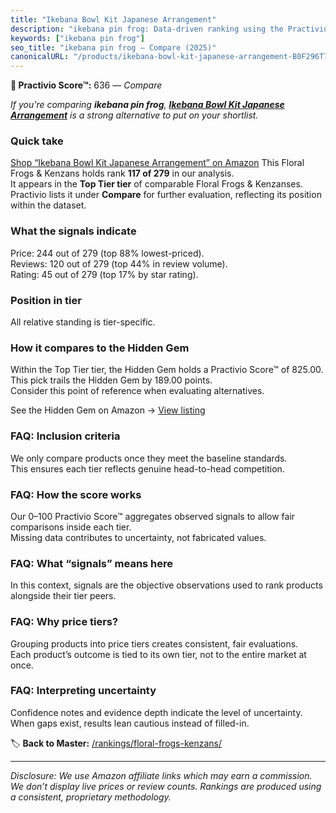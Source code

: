 ```yaml
---
title: "Ikebana Bowl Kit Japanese Arrangement"
description: "ikebana pin frog: Data-driven ranking using the Practivio Score™. Positioned by quality, value, demand, findability, momentum."
keywords: ["ikebana pin frog"]
seo_title: "ikebana pin frog — Compare (2025)"
canonicalURL: "/products/ikebana-bowl-kit-japanese-arrangement-B0F296T7YP/"
---
```


**🛒 Practivio Score™:** 636 — _Compare_


*If you're comparing **ikebana pin frog**, **[Ikebana Bowl Kit Japanese Arrangement](https://www.amazon.com/dp/B0F296T7YP?tag=practivio-20)** is a strong alternative to put on your shortlist.*
### Quick take
[Shop “Ikebana Bowl Kit Japanese Arrangement” on Amazon](https://www.amazon.com/dp/B0F296T7YP?tag=practivio-20)
This Floral Frogs & Kenzans holds rank **117 of 279** in our analysis.  
It appears in the **Top Tier tier** of comparable Floral Frogs & Kenzanses.  
Practivio lists it under **Compare** for further evaluation, reflecting its position within the dataset.

### What the signals indicate
Price: 244 out of 279 (top 88% lowest-priced).  
Reviews: 120 out of 279 (top 44% in review volume).  
Rating: 45 out of 279 (top 17% by star rating).  

### Position in tier
All relative standing is tier-specific.

### How it compares to the Hidden Gem
Within the Top Tier tier, the Hidden Gem holds a Practivio Score™ of 825.00.  
This pick trails the Hidden Gem by 189.00 points.  
Consider this point of reference when evaluating alternatives.  

See the Hidden Gem on Amazon → [View listing](https://www.amazon.com/dp/B004LLBOE0?tag=practivio-20)

### FAQ: Inclusion criteria
We only compare products once they meet the baseline standards.  
This ensures each tier reflects genuine head-to-head competition.

### FAQ: How the score works
Our 0–100 Practivio Score™ aggregates observed signals to allow fair comparisons inside each tier.  
Missing data contributes to uncertainty, not fabricated values.

### FAQ: What “signals” means here
In this context, signals are the objective observations used to rank products alongside their tier peers.

### FAQ: Why price tiers?
Grouping products into price tiers creates consistent, fair evaluations.  
Each product’s outcome is tied to its own tier, not to the entire market at once.

### FAQ: Interpreting uncertainty
Confidence notes and evidence depth indicate the level of uncertainty.  
When gaps exist, results lean cautious instead of filled-in.

<!-- Missing template for Compare/CompareWithinPriceClass -->


🏷️ **Back to Master:** [/rankings/floral-frogs-kenzans/](/rankings/floral-frogs-kenzans/)

---
_Disclosure: We use Amazon affiliate links which may earn a commission. We don’t display live prices or review counts. Rankings are produced using a consistent, proprietary methodology._
